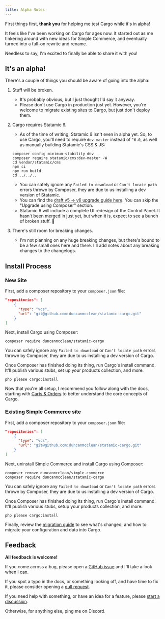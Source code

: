 ```yaml
---
title: Alpha Notes
---
```


First things first, **thank you** for helping me test Cargo while it's in alpha!

It feels like I've been working on Cargo for ages now. It started out as me tinkering around with new ideas for Simple Commerce, and eventually turned into a full-on rewrite and rename. 

Needless to say, I'm excited to finally be able to share it with you! 

## It's an alpha!
There's a couple of things you should be aware of going into the alpha:

1. Stuff will be broken.
	* It's probably obvious, but I just thought I'd say it anyway.
    * Please don't use Cargo in production just yet. However, you're welcome to migrate existing sites to Cargo, but just don't deploy them.
2. Cargo requires Statamic 6.
   * As of the time of writing, Statamic 6 isn't even in alpha yet. So, to use Cargo, you'll need to require `dev-master` instead of `^6.0`, as well as manually building Statamic's CSS & JS:
     
	```
	composer config minimum-stability dev
	composer require statamic/cms:dev-master -W
	cd vendor/statamic/cms
	npm ci
	npm run build
    cd ../../..
	```

    * You can safely ignore any `Failed to download` or `Can't locate path` errors thrown by Composer, they are due to us installing a dev version of Statamic. 
	* You can find the [draft v5 -> v6 upgrade guide here](https://github.com/statamic/docs/blob/6.0/content/collections/docs/5-to-6.md). You can skip the "Upgrade using Composer" section.
    * Statamic 6 will include a complete UI redesign of the Control Panel. It hasn't been merged in just yet, but when it is, expect to see a bunch of broken stuff. 🫠
3. There's still room for breaking changes.
    * I'm not planning on any huge breaking changes, but there's bound to be a few small ones here and there. I'll add notes about any breaking changes to the changelogs.

## Install Process
### New Site
First, add a composer repository to your `composer.json` file:

```json
"repositories": [
    {
      "type": "vcs",
      "url": "git@github.com:duncanmcclean/statamic-cargo.git"
    }
]
```

Next, install Cargo using Composer:

```
composer require duncanmcclean/statamic-cargo
```

You can safely ignore any `Failed to download` or `Can't locate path` errors thrown by Composer, they are due to us installing a dev version of Cargo.

Once Composer has finished doing its thing, run Cargo's install command. It'll publish various stubs, set up your products collection, and more.

```
php please cargo:install
```

Now that you're all setup, I recommend you follow along with the docs, starting with [Carts & Orders](/docs/carts-orders) to better understand the core concepts of Cargo.

### Existing Simple Commerce site
First, add a composer repository to your `composer.json` file:

```json
"repositories": [
    {
      "type": "vcs",
      "url": "git@github.com:duncanmcclean/statamic-cargo.git"
    }
]
```

Next, uninstall Simple Commerce and install Cargo using Composer:

```
composer remove duncanmcclean/simple-commerce
composer require duncanmcclean/statamic-cargo
```

You can safely ignore any `Failed to download` or `Can't locate path` errors thrown by Composer, they are due to us installing a dev version of Cargo.

Once Composer has finished doing its thing, run Cargo's install command. It'll publish various stubs, setup your products collection, and more.

```
php please cargo:install
```

Finally, review the [migration guide](/docs/migrating-from-simple-commerce) to see what's changed, and how to migrate your configuration and data into Cargo.

## Feedback
**All feedback is welcome!**

If you come across a bug, please open a [GitHub issue](https://github.com/duncanmcclean/statamic-cargo/issues/new?template=bug_report.yml) and I'll take a look when I can. 

If you spot a typo in the docs, or something looking off, and have time to fix it, please consider opening a [pull request](https://github.com/duncanmcclean/statamic-cargo/pulls). 

If you need help with something, or have an idea for a feature, please [start a discussion](https://github.com/duncanmcclean/statamic-cargo/discussions/new/choose).

Otherwise, for anything else, ping me on Discord. 